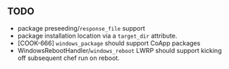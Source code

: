 TODO
----
* package preseeding/`response_file` support
* package installation location via a `target_dir` attribute.
* [COOK-666] `windows_package` should support CoApp packages
* WindowsRebootHandler/`windows_reboot` LWRP should support kicking off subsequent chef run on reboot.
